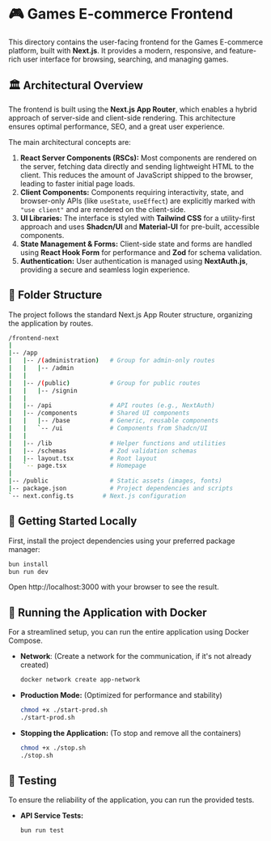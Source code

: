 # 🎮 Games E-commerce Frontend

This directory contains the user-facing frontend for the Games E-commerce platform, built with **Next.js**. It provides a modern, responsive, and feature-rich user interface for browsing, searching, and managing games.

## 🏛️ Architectural Overview

The frontend is built using the **Next.js App Router**, which enables a hybrid approach of server-side and client-side rendering. This architecture ensures optimal performance, SEO, and a great user experience.

The main architectural concepts are:

1.  **React Server Components (RSCs):** Most components are rendered on the server, fetching data directly and sending lightweight HTML to the client. This reduces the amount of JavaScript shipped to the browser, leading to faster initial page loads.
2.  **Client Components:** Components requiring interactivity, state, and browser-only APIs (like `useState`, `useEffect`) are explicitly marked with `"use client"` and are rendered on the client-side.
3.  **UI Libraries:** The interface is styled with **Tailwind CSS** for a utility-first approach and uses **Shadcn/UI** and **Material-UI** for pre-built, accessible components.
4.  **State Management & Forms:** Client-side state and forms are handled using **React Hook Form** for performance and **Zod** for schema validation.
5.  **Authentication:** User authentication is managed using **NextAuth.js**, providing a secure and seamless login experience.

## 📁 Folder Structure

The project follows the standard Next.js App Router structure, organizing the application by routes.

```bash
/frontend-next
|
|-- /app
|   |-- /(administration)   # Group for admin-only routes
|   |   |-- /admin
|   |
|   |-- /(public)           # Group for public routes
|   |   |-- /signin
|   |
|   |-- /api                # API routes (e.g., NextAuth)
|   |-- /components         # Shared UI components
|   |   |-- /base           # Generic, reusable components
|   |   `-- /ui             # Components from Shadcn/UI
|   |
|   |-- /lib                # Helper functions and utilities
|   |-- /schemas            # Zod validation schemas
|   |-- layout.tsx          # Root layout
|   `-- page.tsx            # Homepage
|
|-- /public                 # Static assets (images, fonts)
|-- package.json            # Project dependencies and scripts
`-- next.config.ts        # Next.js configuration
```

## 🚀 Getting Started Locally

First, install the project dependencies using your preferred package manager:

```Bash
bun install
bun run dev
```

Open http://localhost:3000 with your browser to see the result.

## 🐳 Running the Application with Docker

For a streamlined setup, you can run the entire application using Docker Compose.

- **Network**:
  (Create a network for the communication, if it's not already created)

  ```bash
  docker network create app-network
  ```

- **Production Mode:**
  (Optimized for performance and stability)
  ```bash
  chmod +x ./start-prod.sh
  ./start-prod.sh
  ```
- **Stopping the Application:**
  (To stop and remove all the containers)
  ```bash
  chmod +x ./stop.sh
  ./stop.sh
  ```

## 🧪 Testing

To ensure the reliability of the application, you can run the provided tests.

- **API Service Tests:**

  ```bash
  bun run test
  ```
